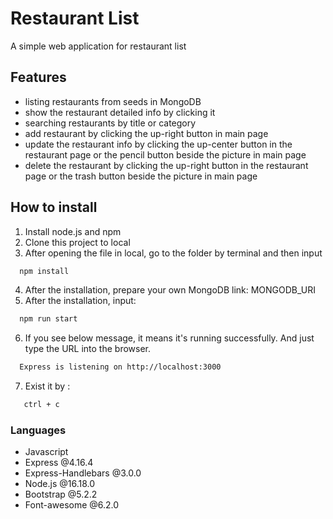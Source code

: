 # Restaurant List
A simple web application for restaurant list

## Features
- listing restaurants from seeds in MongoDB
- show the restaurant detailed info by clicking it
- searching restaurants by title or category
- add restaurant by clicking the up-right button in main page
- update the restaurant info by clicking the up-center button in the restaurant page or the pencil button beside the picture in main page
- delete the restaurant by clicking the up-right button in the restaurant page or the trash button beside the picture in main page

## How to install
1. Install node.js and npm
2. Clone this project to local
3. After opening the file in local, go to the folder by terminal and then input
```bash
  npm install
```
4. After the installation, prepare your own MongoDB link: MONGODB_URI
5. After the installation, input:
```bash
  npm run start
```
6. If you see below message, it means it's running successfully. And just type the URL into the browser.
```bash
  Express is listening on http://localhost:3000
```
7. Exist it by :
```bash
   ctrl + c
```
### Languages
- Javascript
- Express @4.16.4
- Express-Handlebars @3.0.0
- Node.js @16.18.0
- Bootstrap @5.2.2
- Font-awesome @6.2.0

